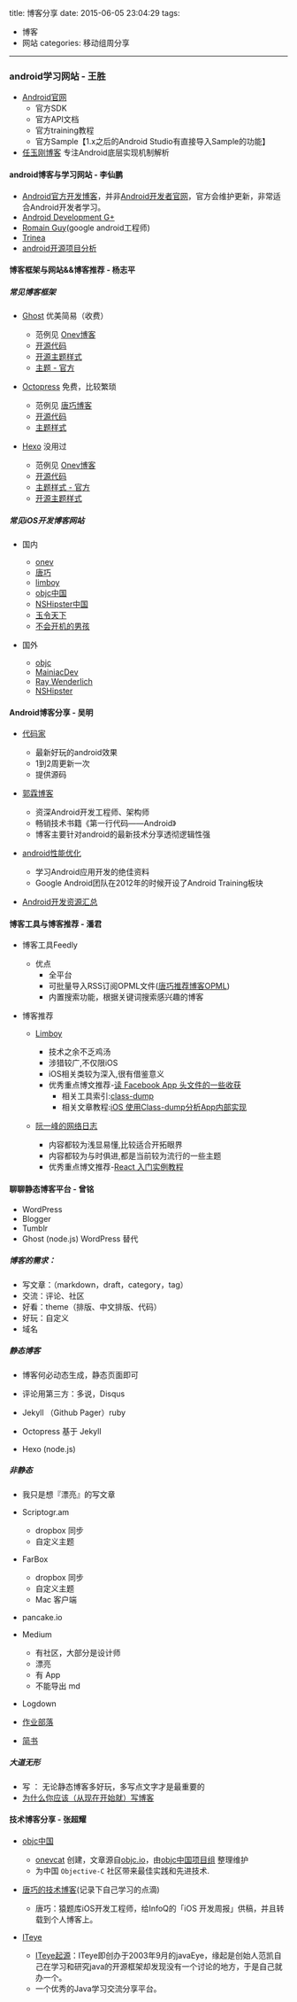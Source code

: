 title: 博客分享
date: 2015-06-05 23:04:29
tags:
- 博客
- 网站
categories: 移动组周分享

---


### android学习网站 - 王胜

- [Android官网](http://developer.android.com/index.html)
  - 官方SDK
  - 官方API文档
  - 官方training教程
  - 官方Sample【1.x之后的Android Studio有直接导入Sample的功能】
- [任玉刚博客](http://blog.csdn.net/singwhatiwanna/)
  专注Android底层实现机制解析

#### android博客与学习网站 - 李仙鹏

- [Android官方开发博客](http://android-developers.blogspot.hk)，并非[Android开发者官网](http://developer.android.com/index.html)，官方会维护更新，非常适合Android开发者学习。
- [Android Development G+](https://plus.google.com/communities/105153134372062985968)
- [Romain Guy](http://www.curious-creature.com/category/android/)(google android工程师)
- [Trinea](http://www.trinea.cn)
- [android开源项目分析](http://www.codekk.com/open-source-project-analysis)

#### 博客框架与网站&&博客推荐 - 杨志平
##### 常见博客框架

- [Ghost](https://ghost.org) 优美简易（收费）

	- 范例见 [Onev博客](http://onevcat.com)
	- [开源代码](https://github.com/TryGhost/Ghost)
	- [开源主题样式](https://github.com/search?utf8=%E2%9C%93&q=Ghost+theme&type=Repositories&ref=searchresults)
	- [主题 - 官方](http://marketplace.ghost.org/)


- [Octopress](http://octopress.org) 免费，比较繁琐

	- 范例见 [唐巧博客](http://blog.devtang.com)
	- [开源代码](https://github.com/imathis/octopress)
	- [主题样式](https://github.com/search?utf8=%E2%9C%93&q=Octopress+theme&type=Repositories&ref=searchresults)

- [Hexo](http://hexo.io) 没用过

	- 范例见 [Onev博客](http://onevcat.com)
	- [开源代码](https://github.com/search?utf8=%E2%9C%93&q=hexo+theme&type=Repositories&ref=searchresults)
	- [主题样式 - 官方](http://hexo.io/themes/)
	- [开源主题样式](https://github.com/search?utf8=%E2%9C%93&q=hexo+theme&type=Repositories&ref=searchresults)

##### 常见iOS开发博客网站

- 国内
	- [onev](http://onevcat.com/)
	- [唐巧](http://blog.devtang.com/)
	- [limboy](http://limboy.me/)
	- [objc中国](http://objccn.io/)
	- [NSHipster中国](http://nshipster.cn/)
	- [玉令天下 ](http://yulingtianxia.com/)
	- [不会开机的男孩 ](http://studentdeng.github.io/blog/archives/)

- 国外
	- [objc](http://www.objc.io/)
	- [MainiacDev](https://maniacdev.com/)
	- [Ray Wenderlich](http://www.raywenderlich.com/ios-tutorials)
	- [NSHipster](http://nshipster.com/)

####  Android博客分享 - 吴明

   - [代码家](http://blog.daimajia.com)

       - 最新好玩的android效果
       - 1到2周更新一次
       - 提供源码

   - [郭霖博客](http://blog.csdn.net/guolin_blog/)
       - 资深Android开发工程师、架构师
       - 畅销技术书籍《第一行代码——Android》
       - 博客主要针对android的最新技术分享透彻逻辑性强

   - [android性能优化](http://hukai.me/android-training-course-in-chinese/index.html)
       - 学习Android应用开发的绝佳资料
       - Google Android团队在2012年的时候开设了Android Training板块

   - [Android开发资源汇总](http://www.2cto.com/kf/201406/307331.html)

#### 博客工具与博客推荐 - 潘君

- 博客工具Feedly
	- 优点
		- 全平台
		- 可批量导入RSS订阅OPML文件([唐巧推荐博客OPML](https://raw.githubusercontent.com/tangqiaoboy/iOSBlogCN/master/blogcn.opml))
		- 内置搜索功能，根据关键词搜索感兴趣的博客

- 博客推荐

	- [Limboy](http://limboy.me/)
		- 技术之余不乏鸡汤
		- 涉猎较广,不仅限iOS
		- iOS相关类较为深入,很有借鉴意义
		- 优秀重点博文推荐-[读 Facebook App 头文件的一些收获](http://limboy.me/ios/2014/11/28/facebook-app-headers.html)
			- 相关工具索引:[class-dump](http://stevenygard.com/projects/class-dump/)
			- 相关文章教程:[iOS 使用Class-dump分析App内部实现](http://itony.me/200.html)

	- [阮一峰的网络日志](http://www.ruanyifeng.com/blog/)
		- 内容都较为浅显易懂,比较适合开拓眼界
		- 内容都较为与时俱进,都是当前较为流行的一些主题
		- 优秀重点博文推荐-[React 入门实例教程](http://www.ruanyifeng.com/blog/2015/03/react.html)


#### 聊聊静态博客平台 - 曾铭

- WordPress
- Blogger
- Tumblr
- Ghost (node.js) WordPress 替代

##### 博客的需求：

>
- 写文章：（markdown，draft，category，tag）
- 交流：评论、社区
- 好看：theme（排版、中文排版、代码）
- 好玩：自定义
- 域名



##### 静态博客

>
- 博客何必动态生成，静态页面即可
- 评论用第三方：多说，Disqus

- Jekyll （Github Pager）ruby
- Octopress 基于 Jekyll
- Hexo (node.js)

##### 非静态

>
- 我只是想『漂亮』的写文章

- Scriptogr.am
	- dropbox 同步
	- 自定义主题
- FarBox
	- dropbox 同步
	- 自定义主题
	- Mac 客户端
- pancake.io
- Medium
	- 有社区，大部分是设计师
	- 漂亮
	- 有 App
	- 不能导出 md
- Logdown
- [作业部落](https://www.zybuluo.com/mdeditor)
- [简书](http://www.jianshu.com/)

##### 大道无形

>
- 写 ： 无论静态博客多好玩，多写点文字才是最重要的
- [为什么你应该（从现在开始就）写博客](http://mindhacks.cn/2009/02/15/why-you-should-start-blogging-now/)



#### 技术博客分享 - 张超耀
- [objc中国](http://objccn.io)
	- [onevcat](http://onev.cat) 创建，文章源自[objc.io](http://www.objc.io)，由[objc中国项目组](https://github.com/objccn) 整理维护
	- 为中国 `Objective-C` 社区带来最佳实践和先进技术.


- [唐巧的技术博客](http://www.devtang.com/blog/categories/ios/)(记录下自己学习的点滴)
	- 唐巧：猿题库iOS开发工程师，给InfoQ的「iOS 开发周报」供稿，并且转载到个人博客上。

- [ITeye](http://www.iteye.com)
	- [ITeye起源](http://baike.baidu.com/link?url=bKegOkXpVAHodrvY1dSVwb0m7w3lgHPS4sUfR6kFo27giN181V4BnRlpmHNR9fEbnuXa3BkINVZVMAWAPR94wK)：ITeye即创办于2003年9月的javaEye，缘起是创始人范凯自己在学习和研究java的开源框架却发现没有一个讨论的地方，于是自己就办一个。
	- 一个优秀的Java学习交流分享平台。
